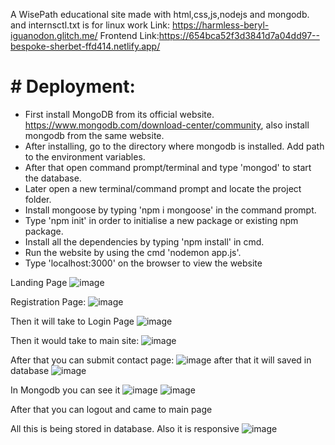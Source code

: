 A WisePath educational site made with html,css,js,nodejs and mongodb.
and internsctl.txt is for linux work
Link:
https://harmless-beryl-iguanodon.glitch.me/
Frontend Link:https://654bca52f3d3841d7a04dd97--bespoke-sherbet-ffd414.netlify.app/
# # Deployment:

* First install MongoDB from its official website.
	       https://www.mongodb.com/download-center/community, also install mongodb from the same website.
* After installing, go to the directory where mongodb is installed. Add path to the environment variables. 
* After that open command prompt/terminal and type 'mongod' to start the database.
* Later open a new terminal/command prompt and locate the project folder.
* Install mongoose by typing 'npm i mongoose' in the command prompt.
* Type 'npm init' in order to initialise a new package or existing npm package.
* Install all the dependencies by typing 'npm install' in cmd.  
* Run the website by using the cmd 'nodemon app.js'. 
* Type 'localhost:3000' on the browser to view the website

Landing Page
![image](https://github.com/ArshdeepSingh124/Arsh/assets/80159287/9b47e437-a855-4e87-bbb8-4acb68c58716)

Registration Page:
![image](https://github.com/ArshdeepSingh124/Arsh/assets/80159287/dc0fadd0-4e55-4739-ab5a-0cf1916b019e)

Then it will take to Login Page
![image](https://github.com/ArshdeepSingh124/Arsh/assets/80159287/f3c24988-06f1-44e9-ae3d-8cab5332405f)

Then it would take to main site:
![image](https://github.com/ArshdeepSingh124/Arsh/assets/80159287/3c9f65ea-ac8e-4873-80c7-d7b0a8195a6e)

After that you can submit contact page:
![image](https://github.com/ArshdeepSingh124/Arsh/assets/80159287/94350c9e-8e68-42b6-9e07-a2dd9f0261d4)
after that it will saved in database
![image](https://github.com/ArshdeepSingh124/Arsh/assets/80159287/0de8dd9a-de57-4024-9a10-21a7ca33664a)

In Mongodb you can see it
![image](https://github.com/ArshdeepSingh124/Arsh/assets/80159287/19f3019a-6950-4485-9755-79ea463e3dea)
![image](https://github.com/ArshdeepSingh124/Arsh/assets/80159287/54aa26dc-310f-4c8a-bb67-08fe81e422b2)



After that you can logout and came to main page

All this is being stored in database.
Also it is responsive
![image](https://github.com/ArshdeepSingh124/Arsh/assets/80159287/4d176f10-6244-43f0-ae3d-89f851bc51f9)
